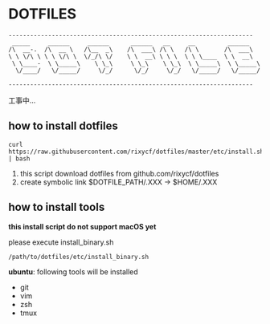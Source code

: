 DOTFILES
====
```
--------------------------------------------------------------------
 _____     ______     ______      ______   __     __         ______    
/\  __-.  /\  __ \   /\__  _\    /\  ___\ /\ \   /\ \       /\  ___\   
\ \ \/\ \ \ \ \/\ \  \/_/\ \/    \ \  __\ \ \ \  \ \ \____  \ \  __\   
 \ \____-  \ \_____\    \ \_\     \ \_\    \ \_\  \ \_____\  \ \_____\ 
  \/____/   \/_____/     \/_/      \/_/     \/_/   \/_____/   \/_____/ 

--------------------------------------------------------------------

```                                                                       

工事中...

how to install dotfiles
----

```
curl https://raw.githubusercontent.com/rixycf/dotfiles/master/etc/install.sh | bash
```

1. this script download dotfiles from github.com/rixycf/dotfiles
1. create symbolic link $DOTFILE_PATH/.XXX -> $HOME/.XXX

how to install tools
----
__this install script do not support macOS yet__

please execute install_binary.sh

```
/path/to/dotfiles/etc/install_binary.sh
```
__ubuntu__: following tools will be installed 

- git
- vim 
- zsh
- tmux 
